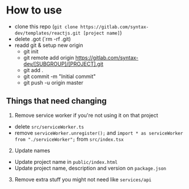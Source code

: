 # How to use

- clone this repo (`git clone https://gitlab.com/syntax-dev/templates/reactjs.git [project name]`)
- delete .got (`rm -rf .git)
- readd git & setup new origin
  - git init
  - git remote add origin https://gitlab.com/syntax-dev/[SUBGROUP]/[PROJECT].git
  - git add .
  - git commit -m "Initial commit"
  - git push -u origin master

## Things that need changing

1. Remove service worker if you're not using it on that project

- delete `src/serviceWorker.ts`
- remove `serviceWorker.unregister();` and `import * as serviceWorker from "./serviceWorker";` from `src/index.tsx`

2. Update names

- Update project name in `public/index.html`
- Update project name, description and version on `package.json`

3. Remove extra stuff you might not need like `services/api`
